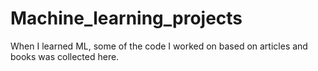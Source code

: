 # Machine_learning_projects
When I learned ML, some of the code I worked on based on articles and books was collected here.
